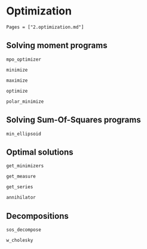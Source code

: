 # Optimization
```@index
Pages = ["2.optimization.md"]
```

## Solving moment programs

```@docs 
mpo_optimizer
```

```@docs 
minimize
```

```@docs
maximize
```

```@docs 
optimize
```

```@docs 
polar_minimize
```

## Solving Sum-Of-Squares programs

```@docs
min_ellipsoid 
```

## Optimal solutions

```@docs 
get_minimizers
```

```@docs 
get_measure
```

```@docs 
get_series
```

```@docs 
annihilator
```
## Decompositions

```@docs
sos_decompose
```

```@docs
w_cholesky
```




